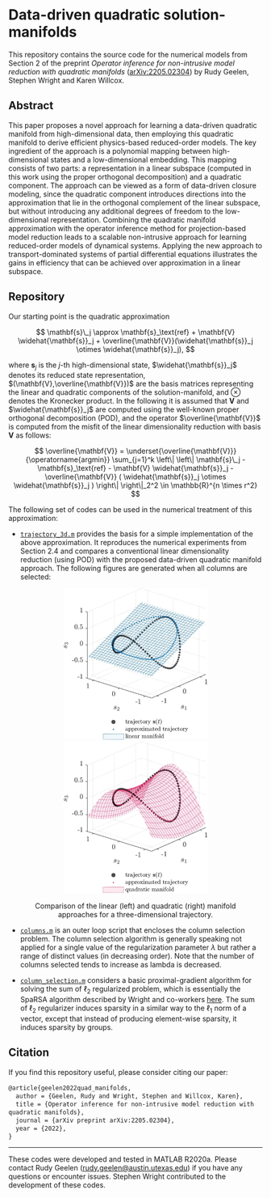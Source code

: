 # Data-driven quadratic solution-manifolds

This repository contains the source code for the numerical models from Section 2 of the preprint *Operator inference for non-intrusive model reduction with quadratic manifolds* ([arXiv:2205.02304](https://doi.org/10.48550/arXiv.2205.02304)) by Rudy Geelen, Stephen Wright and Karen Willcox.

## Abstract

This paper proposes a novel approach for learning a data-driven quadratic manifold from high-dimensional data, then employing this quadratic manifold to derive efficient physics-based reduced-order models. The key ingredient of the approach is a polynomial mapping between high-dimensional states and a low-dimensional embedding. This mapping consists of two parts: a representation in a linear subspace (computed in this work using the proper orthogonal decomposition) and a quadratic component. The approach can be viewed as a form of data-driven closure modeling, since the quadratic component introduces directions into the approximation that lie in the orthogonal complement of the linear subspace, but without introducing any additional degrees of freedom to the low-dimensional representation. Combining the quadratic manifold approximation with the operator inference method for projection-based model reduction leads to a scalable non-intrusive approach for learning reduced-order models of dynamical systems. Applying the new approach to transport-dominated systems of partial differential equations illustrates the gains in efficiency that can be achieved over approximation in a linear subspace.

## Repository

Our starting point is the quadratic approximation 

$$ \mathbf{s}\_j \approx \mathbf{s}_\text{ref} + \mathbf{V} \widehat{\mathbf{s}}_j + \overline{\mathbf{V}}(\widehat{\mathbf{s}}_j \otimes \widehat{\mathbf{s}}_j),
$$

where $\mathbf{s}_j$ is the $j$-th high-dimensional state, $\widehat{\mathbf{s}}_j$ denotes its reduced state representation, $(\mathbf{V},\overline{\mathbf{V}})$ are the basis matrices representing the linear and quadratic components of the solution-manifold, and $\otimes$ denotes the Kronecker product. In the following it is assumed that $\mathbf{V}$ and $\widehat{\mathbf{s}}_j$ are computed using the well-known proper orthogonal decomposition (POD), and the operator $\overline{\mathbf{V}}$ is computed from the misfit of the linear dimensionality reduction with basis $\mathbf{V}$ as follows:

$$ 
\overline{\mathbf{V}} = \underset{\overline{\mathbf{V}}}{\operatorname{argmin}} \sum_{j=1}^k \left\| \left\| \mathbf{s}\_j - \mathbf{s}_\text{ref} - \mathbf{V} \widehat{\mathbf{s}}_j - \overline{\mathbf{V}} ( \widehat{\mathbf{s}}_j  \otimes \widehat{\mathbf{s}}_j ) \right\| \right\|_2^2 \in \mathbb{R}^{n \times r^2}
$$

The following set of codes can be used in the numerical treatment of this approximation:

- [`trajectory_3d.m`](./trajectory_3d.m) provides the basis for a simple implementation of the above approximation. It reproduces the numerical experiments from Section 2.4 and compares a conventional linear dimensionality reduction (using POD) with the proposed data-driven quadratic manifold approach. The following figures are generated when all columns are selected:
<figure>
  <p align="center">
    <img src="https://raw.githubusercontent.com/geelenr/quad_manifold/master/fig1.jpg" alt="" height=300/> 
    <img src="https://raw.githubusercontent.com/geelenr/quad_manifold/master/fig2.jpg" alt="" height=300/> 
  </p>
  <p align = "center">Comparison of the linear (left) and quadratic (right) manifold approaches for a three-dimensional trajectory.</p>
</figure>

- [`columns.m`](./columns.m) is an outer loop script that encloses the column selection problem. The column selection algorithm is generally speaking not applied for a single value of the regularization parameter $\lambda$ but rather a range of distinct values (in decreasing order). Note that the number of columns selected tends to increase as lambda is decreased. 

- [`column_selection.m`](./column_selection.m) considers a basic proximal-gradient algorithm for solving the sum of $\ell_2$ regularized problem, which is essentially the SpaRSA algorithm described by Wright and co-workers [here](https://doi.org/10.1109/TSP.2009.2016892). The sum of $\ell_2$ regularizer induces sparsity in a similar way to the $\ell_1$ norm of a vector, except that instead of producing element-wise sparsity, it induces sparsity by groups.

## Citation

If you find this repository useful, please consider citing our paper:
```
@article{geelen2022quad_manifolds,
  author = {Geelen, Rudy and Wright, Stephen and Willcox, Karen},
  title = {Operator inference for non-intrusive model reduction with quadratic manifolds},
  journal = {arXiv preprint arXiv:2205.02304},
  year = {2022},
}
```

---
These codes were developed and tested in MATLAB R2020a. Please contact Rudy Geelen (rudy.geelen@austin.utexas.edu) if you have any questions or encounter issues. Stephen Wright contributed to the development of these codes.
